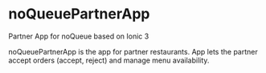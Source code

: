 # noQueuePartnerApp
Partner App for noQueue based on Ionic 3

noQueuePartnerApp is the app for partner restaurants. App lets the partner accept orders (accept, reject) and manage menu availability.
